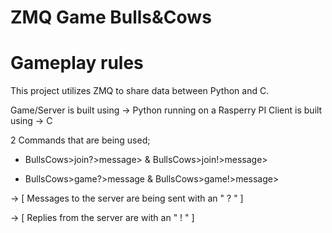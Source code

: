 # ZMQ Game Bulls&Cows


# Gameplay rules



This project utilizes ZMQ to share data between Python and C.

Game/Server is built using -> Python running on a Rasperry PI
Client is built using  -> C

2 Commands that are being used;

* BullsCows>join?>message> & BullsCows>join!>message>

* BullsCows>game?>message & BullsCows>game!>message>

 -> [ Messages to the server are being sent with an " ? " ]
 
 -> [ Replies from the server are with an " ! " ]
